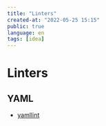 ```yaml
---
title: "Linters"
created-at: "2022-05-25 15:15"
public: true
language: en
tags: [idea]
---
```


# Linters

## YAML

- [yamllint](https://github.com/adrienverge/yamllint)
